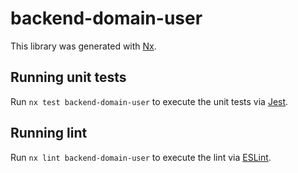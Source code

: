 # backend-domain-user

This library was generated with [Nx](https://nx.dev).

## Running unit tests

Run `nx test backend-domain-user` to execute the unit tests via [Jest](https://jestjs.io).

## Running lint

Run `nx lint backend-domain-user` to execute the lint via [ESLint](https://eslint.org/).
